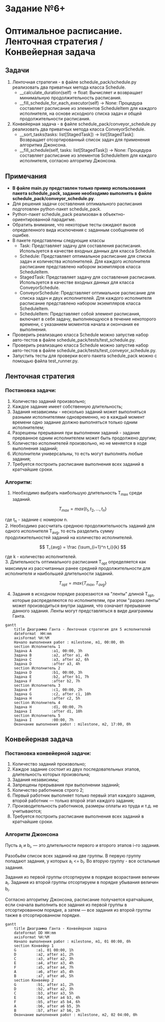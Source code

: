 # Задание №6+
# Оптимальное расписание. Ленточная стратегия / Конвейерная задача
## Задачи  
1. Ленточная стратегия - в файле schedule_pack/schedule.py реализовать два приватных метода класса Schedule.
    - __calculate_duration(self) -> float: Вычисляет и возвращает минимальную    продолжительность расписания.
    - __fill_schedule_for_each_executor(self) -> None: Процедура составляет расписание из элементов ScheduleItem для каждого исполнителя, на основе исходного списка задач и общей продолжительности расписания.
1. Конвейерная задача - в файле schedule_pack/conveyor_schedule.py реализовать два приватных метода класса ConveyorSchedule.
    - __sort_tasks(tasks: list[StagedTask]) -> list[StagedTask]: Возвращает отсортированный список задач для применения алгоритма Джонсона.
    - __fill_schedule(self, tasks: list[StagedTask]) -> None: Процедура составляет расписание из элементов ScheduleItem для каждого исполнителя, согласно алгоритму Джонсона.

## Примечания 
- **В файле main.py представлен только пример использования пакета schedule_pack, задание необходимо выполнять в файле schedule_pack/conveyor_schedule.py**.
- Для решения задачи составления оптимального расписания подготовлен python-пакет schedule_pack.
- Python-пакет schedule_pack реализован в объектно-ориентированной парадигме.
- Обратить внимание, что некоторые тесты ожидают вызов определенного вида исключения с заданным сообщением об ошибке.
- В пакете представлены следующие классы
    * Task: Представляет задачу для составления расписания. Используется в качестве входных данных для класса Schedule.
    * Schedule: Представляет оптимальное расписание для списка задач и количества исполнителей. Для каждого исполнителя расписание представлено набором экземпляров класса ScheduleItem.
    * StagedTask: Представляет задачу для составления расписания. Используется в качестве входных данных для класса ConveyorSchedule.
    * ConveyorSchedule: Представляет оптимальное расписание для списка задач и двух исполнителей. Для каждого исполнителя расписание представлено набором экземпляров класса ScheduleItem.
    * ScheduleItem: Представляет собой элемент расписания, включает в себя задачу, выполняющуюся в течение некоторого времени, с указанием моментов начала и окончания ее выполнения.
- Проверить реализацию класса Schedule можно запустив набор авто-тестов в файле schedule_pack/tests/test_schedule.py.
- Проверить реализацию класса Schedule можно запустив набор авто-тестов в файле schedule_pack/tests/test_conveyor_schedule.py.
- Запустить тесты для проверки всего пакета schedule_pack можно с помощью файла test_runner.py.

## Ленточная стратегия
### Постановка задачи:  
1. Количество заданий произвольно;  
2. Каждое задание имеет собственную длительность;  
3. Задания независимы - несколько заданий может выполняться разными исполнителями одновременно, но в каждый момент времени одно задание должно выполняться только одним исполнителем;  
4. Разрешены прерывания при выполнении заданий - задание прерванное одним исполнителем может быть продолжено другим;  
5. Количество исполнителей произвольно, но не меняется в ходе выполнения заданий;  
6. Исполнители универсальны, то есть могут выполнять любые задания;  
7. Требуется построить расписание выполнения всех заданий в кратчайшие сроки.

### Алгоритм:
1. Необходимо выбрать наибольшую длительность T<sub>max</sub> среди заданий.    

$$  
T_{max} = max\{t_1, t_2, ..., t_n\}  
$$  

где t<sub>n</sub> - задание с номером n.  
2. Необходимо рассчитать среднюю продолжительность заданий для одного исполнителя T<sub>avg</sub>, то есть разделить сумму продолжительностей заданий на количество исполнителей.    

$$  
T_{avg} = \frac {\sum_{i=1}^n  t_i}{k}  
$$  

где k - количество исполнителей.  
3. Длительность оптимального расписания T<sub>opt</sub> определяется как максимум из рассчитанных ранее средней продолжительности для исполнителя и наибольшей длительности заданий.  

$$  
T_{opt} = max\{T_{max} , T_{avg}\}  
$$  

4. Задания в исходном порядке разрезаются на "ленты" длиной T<sub>opt</sub>, которые распределяются по исполнителям, при этом "разрез ленты" может производиться внутри задания, что означает прерывание данного задания. Ленты могут представляться в виде диаграммы Ганта.

```mermaid
gantt
    title Диаграмма Ганта - Ленточная стратегия для 5 исполнителей
    dateFormat  HH:mm    
    axisFormat %H:%M
    Начало выполнения работ : milestone, m1, 00:00, 0h
    section Исполнитель 1
    Задача A         :a1, 00:00, 3h
    Задача B         :a2, after a1, 4h
    Задача C         :a3, after a2, 6h
    Задача D         :after a3, 4h
    section Исполнитель 2
    Задача D         :b1, 00:00, 3h
    Задача E         :b2, after b1, 7h
    Задача F         :after b2, 7h
    section Исполнитель 3
    Задача F         :c1, 00:00, 2h
    Задача G         :c2, after c1, 10h
    Задача H         :after c2, 5h
    section Исполнитель 4
    Задача H         :d1, 00:00, 7h
    Задача I         :after d1, 10h
    section Исполнитель 5
    Задача I         :00:00, 7h
    Окончание выполнения работ : milestone, m2, 17:00, 0h
```

## Конвейерная задача
### Постановка конвейерной задачи:
1. Количество заданий произвольно;
2. Каждое задание состоит из двух последовательных этапов, длительность которых произвольна;
3. Задания независимы;
4. Запрещены прерывания при выполнении заданий;
5. Количество работников строго 2;
6. Первый работник выполняет только первый этап каждого задания, второй работник — только второй этап каждого задания;
7. Производительность работников, размеры оплаты из труда и т.д. не учитываются;
8. Требуется построить расписание выполнения всех заданий в кратчайшие сроки.

### Алгоритм Джонсона
Пусть а<sub>i</sub> и b<sub>i</sub>, — это длительности первого и второго 
этапов i-го задания. 

Разобьём список всех заданий на две группы. В первую группу попадают задания, у которых а<sub>i</sub> <= b<sub>i</sub>. Во вторую группу - все остальные задания. 

Задания из первой группы отсортируем в порядке возрастания величин а<sub>i</sub>. Задания из второй группы отсортируем в порядке убывания величин b<sub>i</sub>.

Согласно алгоритму Джонсона, расписание получается кратчайшим, если сначала выполнить все задания из первой группы в отсортированном порядке, а затем — все задания из второй группы также в отсортированном порядке.

```mermaid
gantt
    title Диаграмма Ганта - Конвейерная задача
    dateFormat DD HH:mm    
    axisFormat %H:%M
    Начало выполнения работ : milestone, m1, 01 00:00, 0h
    section Конвейер 1
    G         :a1, 01 00:00, 1h
    D         :a2, after a1, 2h
    C         :a3, after a2, 3h
    E         :a4, after a3, 4h
    F         :a5, after a4, 7h
    A         :a6, after a5, 4h
    B         :a7, after a6, 5h
    section Конвейер 2
    G         :b1, after a1, 2h
    D         :b2, after a2, 3h
    C         :b3, after a3, 5h
    E         :b4, after a4 b3, 4h
    F         :b5, after a5 b4, 6h
    A         :b6, after a6 b5, 3h
    B         :b7, after a7 b6, 2h
    Окончание выполнения работ : milestone, m2, 02 04:00, 0h
```
